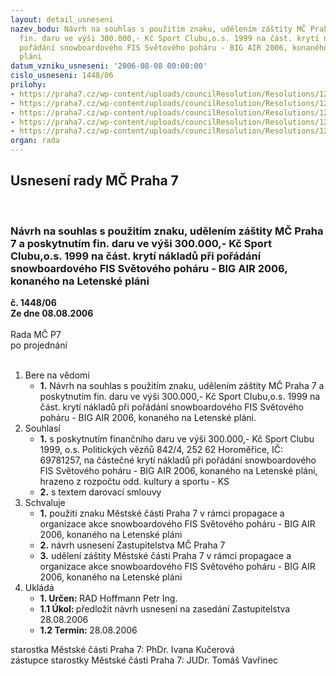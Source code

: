```yaml
---
layout: detail_usneseni
nazev_bodu: Návrh na souhlas s použitím znaku, udělením záštity MČ Praha 7 a poskytnutím
  fin. daru ve výši 300.000,- Kč Sport Clubu,o.s. 1999 na část. krytí nákladů při
  pořádání snowboardového FIS Světového poháru - BIG AIR 2006, konaného na Letenské
  pláni
datum_vzniku_usneseni: '2006-08-08 00:00:00'
cislo_usneseni: 1448/06
prilohy:
- https://praha7.cz/wp-content/uploads/councilResolution/Resolutions/12240/42-53p-usnes._%c4%8d._0476_06_z.doc
- https://praha7.cz/wp-content/uploads/councilResolution/Resolutions/12240/42-53p-d%c5%afvodov%c3%a1_zpr%c3%a1va.doc
- https://praha7.cz/wp-content/uploads/councilResolution/Resolutions/12240/42-53p-fv260406.doc
- https://praha7.cz/wp-content/uploads/councilResolution/Resolutions/12240/42-53p-z%c3%a1pis_ze_4._jedn%c3%a1n%c3%ad_sk_konan%c3%a9_05.04.2006.doc
- https://praha7.cz/wp-content/uploads/councilResolution/Resolutions/12240/42-53p-usnesen%c3%ad_pro_zastupitelstvo.doc
organ: rada
---
```

<div id="ucUsn_pList" class="usn">
	<span><h2>Usnesení rady MČ Praha 7 </h2>
<br></span><div class="standBody">
<span><h3>Návrh na souhlas s použitím znaku, udělením záštity MČ Praha 7 a poskytnutím fin. daru ve výši 300.000,- Kč Sport Clubu,o.s. 1999 na část. krytí nákladů při pořádání snowboardového FIS Světového poháru - BIG AIR 2006, konaného na Letenské pláni</h3></span><div class="center">
		<strong>č. 1448/06</strong><br>
	</div>
<div class="center">
		<strong>Ze dne 08.08.2006</strong><br><br>
	</div>Rada MČ P7<br> po projednání<br><br><ol>
<li>Bere na vědomí<ul><li>
<strong>1.</strong> Návrh na souhlas s použitím znaku, udělením záštity MČ Praha 7 a poskytnutím fin. daru ve výši 300.000,- Kč Sport Clubu,o.s. 1999 na část. krytí nákladů při pořádání snowboardového FIS Světového poháru - BIG AIR 2006, konaného na Letenské pláni.</li></ul>
</li>
<li>Souhlasí<ul>
<li>
<strong>1.</strong> s poskytnutím finančního daru ve výši 300.000,- Kč Sport Clubu 1999, o.s. Politických vězňů 842/4, 252 62  Horoměřice, IČ: 69781257, na částečné krytí nákladů při pořádání snowboardového FIS Světového poháru - BIG AIR 2006, konaného na Letenské pláni, hrazeno z rozpočtu odd. kultury a sportu - KS</li>
<li>
<strong>2.</strong> s textem darovací smlouvy</li>
</ul>
</li>
<li>Schvaluje<ul>
<li>
<strong>1.</strong> použití znaku Městské části Praha 7 v rámci propagace a organizace akce snowboardového FIS Světového poháru - BIG AIR 2006, konaného na Letenské pláni </li>
<li>
<strong>2.</strong> návrh usnesení Zastupitelstva MČ Praha 7</li>
<li>
<strong>3.</strong> udělení záštity Městské části Praha 7 v rámci propagace a organizace akce snowboardového FIS Světového poháru - BIG AIR 2006, konaného na Letenské pláni  </li>
</ul>
</li>
<li>Ukládá<ul>
<li>
<strong>1. Určen: </strong>RAD Hoffmann Petr Ing.</li>
<li>
<strong>1.1 Úkol: </strong>předložit návrh usnesení na zasedání Zastupitelstva 28.08.2006</li>
<li>
<strong>1.2 Termín: </strong>28.08.2006</li>
</ul>
</li>
</ol>starostka Městské části Praha 7: PhDr. Ivana Kučerová<br>zástupce starostky Městské části Praha 7: JUDr. Tomáš Vavřinec 
</div>
</div>